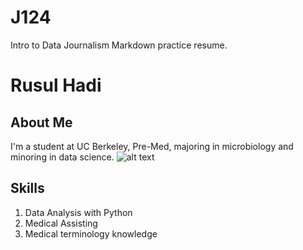 # J124
Intro to Data Journalism Markdown practice resume.
# Rusul Hadi
## About Me
I'm a student at UC Berkeley, Pre-Med, majoring in microbiology and minoring in data science. 
![alt text](http://url/to/img.png)
## Skills
1. Data Analysis with Python
2. Medical Assisting 
3. Medical terminology knowledge
